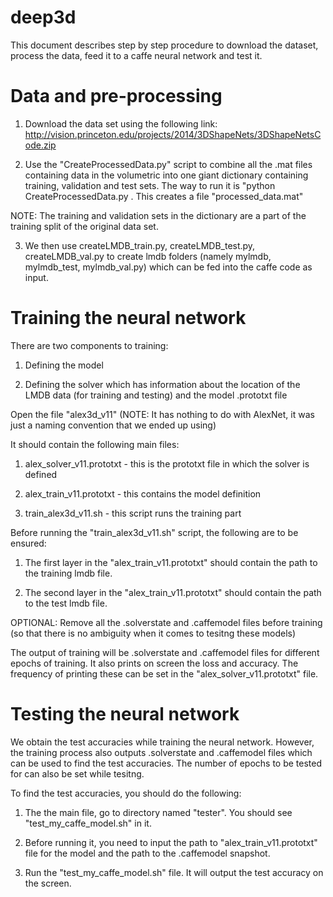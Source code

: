 # deep3d
This document describes step by step procedure to download the dataset, process the data, 
feed it to a caffe neural network and test it.

# Data and pre-processing

1. Download the data set using the following link: http://vision.princeton.edu/projects/2014/3DShapeNets/3DShapeNetsCode.zip

2. Use the "CreateProcessedData.py" script to combine all the .mat files containing data in the volumetric 
into one giant dictionary containing training, validation and test sets. The way to run it is "python CreateProcessedData.py <path to directory containing volumetric data>. This creates a file "processed_data.mat"

NOTE: The training and validation sets in the dictionary are a part of the training split of the original data set.

3. We then use createLMDB_train.py, createLMDB_test.py, createLMDB_val.py to create lmdb folders (namely mylmdb, mylmdb_test, mylmdb_val.py) which can be fed into the caffe code as input.


# Training the neural network

There are two components to training:

1. Defining the model

2. Defining the solver which has information about the location of the LMDB data (for training and testing) and 
the model .prototxt file

Open the file "alex3d_v11" (NOTE: It has nothing to do with AlexNet, it was just a naming convention that we ended up using)

It should contain the following main files:

1. alex_solver_v11.prototxt - this is the prototxt file in which the solver is defined

2. alex_train_v11.prototxt - this contains the model definition

3. train_alex3d_v11.sh - this script runs the training part

Before running the "train_alex3d_v11.sh" script, the following are to be ensured:

1. The first layer in the "alex_train_v11.prototxt" should contain the path to the training lmdb file.

2. The second layer in the "alex_train_v11.prototxt" should contain the path to the test lmdb file.

OPTIONAL: Remove all the .solverstate and .caffemodel files before training (so that there is no ambiguity when it comes to tesitng these models)

The output of training will be .solverstate and .caffemodel files for different epochs of training. It also prints on screen 
the loss and accuracy. The frequency of printing these can be set in the "alex_solver_v11.prototxt" file.


# Testing the neural network 

We obtain the test accuracies while training the neural network. However, the training process also outputs .solverstate and 
.caffemodel files which can be used to find the test accuracies. The number of epochs to be tested for can also be set while
tesitng.

To find the test accuracies, you should do the following:

1. The the main file, go to directory named "tester". You should see "test_my_caffe_model.sh" in it.

2. Before running it, you need to input the path to "alex_train_v11.prototxt" file for the model and the path to the .caffemodel snapshot.

3. Run the "test_my_caffe_model.sh" file. It will output the test accuracy on the screen.


